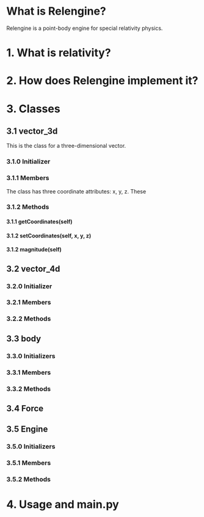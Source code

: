 # What is Relengine?
Relengine is a point-body engine for special relativity physics.

# 1. What is relativity?
# 2. How does Relengine implement it?
# 3. Classes

## 3.1 vector_3d
This is the class for a three-dimensional vector.
### 3.1.0 Initializer
### 3.1.1 Members
The class has three coordinate attributes: x, y, z.
These 
### 3.1.2 Methods
#### 3.1.1 getCoordinates(self)
#### 3.1.2 setCoordinates(self, x, y, z)
#### 3.1.2 magnitude(self)

## 3.2 vector_4d
### 3.2.0 Initializer
### 3.2.1 Members
### 3.2.2 Methods

## 3.3 body
### 3.3.0 Initializers
### 3.3.1 Members
### 3.3.2 Methods

## 3.4 Force

## 3.5 Engine
### 3.5.0 Initializers
### 3.5.1 Members
### 3.5.2 Methods

# 4. Usage and main.py

